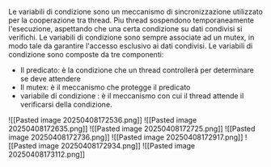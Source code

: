 Le variabili di condizione sono un meccanismo di sincronizzazione utilizzato per la cooperazione tra thread.
Piu thread sospendono temporaneamente l'esecuzione, aspettando che una certa condizione su dati condivisi si verifichi.
Le variabili di condizione sono sempre associate ad un mutex, in modo tale da garantire l'accesso esclusivo ai dati condivisi.
Le variabili di condizione sono composte da tre componenti:
- Il predicato: è la condizione che un thread controllerà per determinare se deve attendere
- Il mutex: è il meccanismo che protegge il predicato
- variabile di condizione : è il meccanismo con cui il thread attende il verificarsi della condizione.

![[Pasted image 20250408172536.png]]
![[Pasted image 20250408172635.png]]
![[Pasted image 20250408172725.png]]
![[Pasted image 20250408172736.png]]
![[Pasted image 20250408172917.png]]
![[Pasted image 20250408172934.png]]
![[Pasted image 20250408173112.png]]


